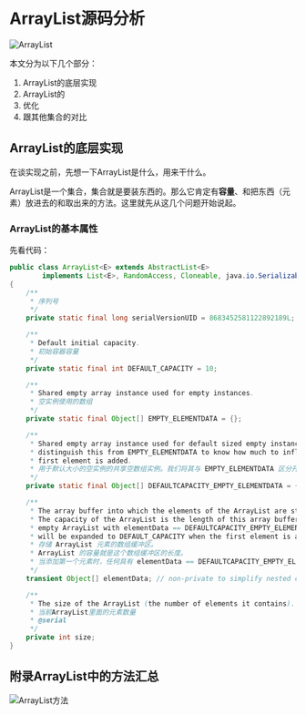 # ArrayList源码分析

![ArrayList](https://gitee.com/javac_xinghejun/img/raw/master/image-20220426225631259.png)

本文分为以下几个部分：

1. ArrayList的底层实现
2. ArrayList的
3. 优化
4. 跟其他集合的对比



## ArrayList的底层实现

在谈实现之前，先想一下ArrayList是什么，用来干什么。

ArrayList是一个集合，集合就是要装东西的。那么它肯定有**容量**、和把东西（元素）放进去的和取出来的方法。这里就先从这几个问题开始说起。

### ArrayList的基本属性

先看代码：

```java
public class ArrayList<E> extends AbstractList<E>
        implements List<E>, RandomAccess, Cloneable, java.io.Serializable
{
    /**
     * 序列号
     */
    private static final long serialVersionUID = 8683452581122892189L;

    /**
     * Default initial capacity.
     * 初始容器容量
     */
    private static final int DEFAULT_CAPACITY = 10;

    /**
     * Shared empty array instance used for empty instances.
     * 空实例使用的数组
     */
    private static final Object[] EMPTY_ELEMENTDATA = {};

    /**
     * Shared empty array instance used for default sized empty instances. We
     * distinguish this from EMPTY_ELEMENTDATA to know how much to inflate when
     * first element is added.
     * 用于默认大小的空实例的共享空数组实例。我们将其与 EMPTY_ELEMENTDATA 区分开来，以了解添加第一个元素时要扩容多少。
     */
    private static final Object[] DEFAULTCAPACITY_EMPTY_ELEMENTDATA = {};

    /**
     * The array buffer into which the elements of the ArrayList are stored.
     * The capacity of the ArrayList is the length of this array buffer. Any
     * empty ArrayList with elementData == DEFAULTCAPACITY_EMPTY_ELEMENTDATA
     * will be expanded to DEFAULT_CAPACITY when the first element is added.
     * 存储 ArrayList 元素的数组缓冲区。 
     * ArrayList 的容量就是这个数组缓冲区的长度。
     * 当添加第一个元素时，任何具有 elementData == DEFAULTCAPACITY_EMPTY_ELEMENTDATA 的空 ArrayList 都将扩展为 DEFAULT_CAPACITY。
     */
    transient Object[] elementData; // non-private to simplify nested class access

    /**
     * The size of the ArrayList (the number of elements it contains).
     * 当前ArrayList里面的元素数量
     * @serial
     */
    private int size;
}
```



## 附录ArrayList中的方法汇总

![ArrayList方法](https://gitee.com/javac_xinghejun/img/raw/master/ArrayList%E6%96%B9%E6%B3%95%20(1).png)

